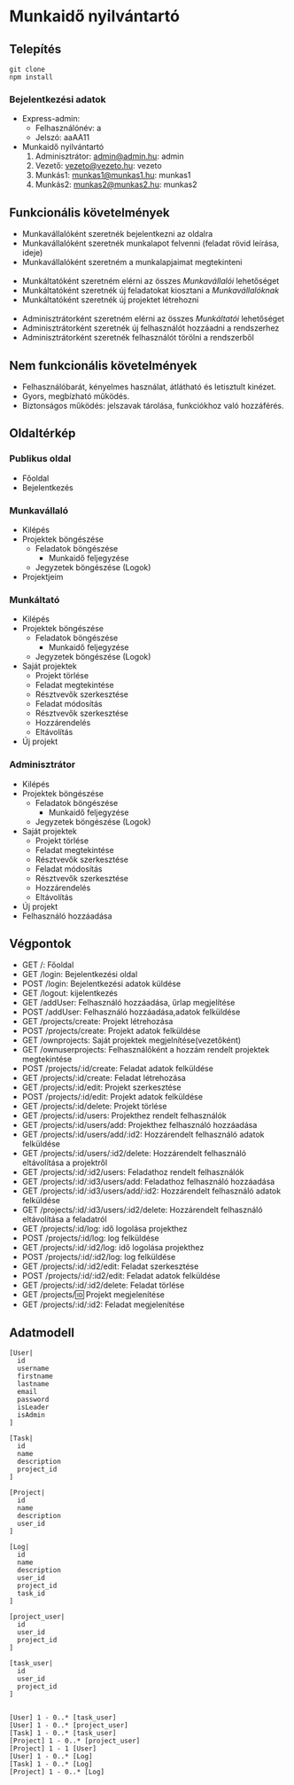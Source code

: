 # Munkaidő nyilvántartó

## Telepítés
```
git clone
npm install
```
### Bejelentkezési adatok
- Express-admin:
  - Felhasználónév: a
  - Jelszó: aaAA11
- Munkaidő nyilvántartó
  1. Adminisztrátor: admin@admin.hu: admin
  2. Vezető: vezeto@vezeto.hu: vezeto
  3. Munkás1: munkas1@munkas1.hu: munkas1
  4. Munkás2: munkas2@munkas2.hu: munkas2

## Funkcionális követelmények
- Munkavállalóként szeretnék bejelentkezni az oldalra
- Munkavállalóként szeretnék munkalapot felvenni (feladat rövid leírása, ideje)
- Munkavállalóként szeretném a munkalapjaimat megtekinteni
<br><br>
- Munkáltatóként szeretném elérni az összes *Munkavállalói* lehetőséget
- Munkáltatóként szeretnék új feladatokat kiosztani a *Munkavállalóknak*
- Munkáltatóként szeretnék új projektet létrehozni
<br><br>
- Adminisztrátorként szeretném elérni az összes *Munkáltatói* lehetőséget
- Adminisztrátorként szeretnék új felhasználót hozzáadni a rendszerhez
- Adminisztrátorként szeretnék felhasználót törölni a rendszerből

## Nem funkcionális követelmények
- Felhasználóbarát, kényelmes használat, átlátható és letisztult kinézet.
- Gyors, megbízható működés.
- Biztonságos működés: jelszavak tárolása, funkciókhoz való hozzáférés.

## Oldaltérkép

### Publikus oldal
- Főoldal
- Bejelentkezés

### Munkavállaló
- Kilépés
- Projektek böngészése
  - Feladatok böngészése
    - Munkaidő feljegyzése
  - Jegyzetek böngészése (Logok)
- Projektjeim

### Munkáltató
- Kilépés
- Projektek böngészése
  - Feladatok böngészése
    - Munkaidő feljegyzése
  - Jegyzetek böngészése (Logok)
- Saját projektek
  - Projekt törlése
  - Feladat megtekintése
  - Résztvevők szerkesztése
  - Feladat módosítás
  - Résztvevők szerkesztése
  - Hozzárendelés
  - Eltávolítás
- Új projekt

### Adminisztrátor
- Kilépés
- Projektek böngészése
  - Feladatok böngészése
    - Munkaidő feljegyzése
  - Jegyzetek böngészése (Logok)
- Saját projektek
  - Projekt törlése
  - Feladat megtekintése
  - Résztvevők szerkesztése
  - Feladat módosítás
  - Résztvevők szerkesztése
  - Hozzárendelés
  - Eltávolítás
- Új projekt
- Felhasználó hozzáadása

## Végpontok
- GET /: Főoldal
- GET /login: Bejelentkezési oldal
- POST /login: Bejelentkezési adatok küldése
- GET /logout: kijelentkezés
- GET /addUser: Felhasználó hozzáadása, űrlap megjelítése
- POST /addUser: Felhasználó hozzáadása,adatok felküldése
- GET /projects/create: Projekt létrehozása
- POST /projects/create: Projekt adatok felküldése
- GET /ownprojects: Saját projektek megjelnítése(vezetőként)
- GET /ownuserprojects: Felhasználőként a hozzám rendelt projektek megtekintése
- POST /projects/:id/create: Feladat adatok felküldése
- GET /projects/:id/create: Feladat létrehozása
- GET /projects/:id/edit: Projekt szerkesztése
- POST /projects/:id/edit: Projekt adatok felküldése
- GET /projects/:id/delete: Projekt törlése
- GET /projects/:id/users: Projekthez rendelt felhasználók
- GET /projects/:id/users/add: Projekthez felhasználó hozzáadása
- GET /projects/:id/users/add/:id2: Hozzárendelt felhasználó adatok felküldése
- GET /projects/:id/users/:id2/delete: Hozzárendelt felhasználó eltávolítása a projektről
- GET /projects/:id/:id2/users: Feladathoz rendelt felhasználók
- GET /projects/:id/:id3/users/add: Feladathoz felhasználó hozzáadása
- GET /projects/:id/:id3/users/add/:id2: Hozzárendelt felhasználó adatok felküldése
- GET /projects/:id/:id3/users/:id2/delete: Hozzárendelt felhasználó eltávolítása a feladatról
- GET /projects/:id/log: idő logolása projekthez
- POST /projects/:id/log: log felküldése
- GET /projects/:id/:id2/log: idő logolása projekthez
- POST /projects/:id/:id2/log: log felküldése
- GET /projects/:id/:id2/edit: Feladat szerkesztése
- POST /projects/:id/:id2/edit: Feladat adatok felküldése
- GET /projects/:id/:id2/delete: Feladat törlése
- GET /projects/:id: Projekt megjelenítése
- GET /projects/:id/:id2: Feladat megjelenítése

## Adatmodell

```
[User|
  id
  username
  firstname
  lastname
  email
  password
  isLeader
  isAdmin
]

[Task|
  id
  name
  description
  project_id
]

[Project|
  id
  name
  description
  user_id
]

[Log|
  id
  name
  description
  user_id
  project_id
  task_id
]

[project_user|
  id
  user_id
  project_id
]

[task_user|
  id
  user_id
  project_id
]


[User] 1 - 0..* [task_user]
[User] 1 - 0..* [project_user]
[Task] 1 - 0..* [task_user]
[Project] 1 - 0..* [project_user]
[Project] 1 - 1 [User]
[User] 1 - 0..* [Log]
[Task] 1 - 0..* [Log]
[Project] 1 - 0..* [Log]
```